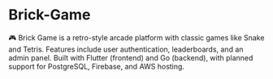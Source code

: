 # Brick-Game
🎮 Brick Game is a retro-style arcade platform with classic games like Snake and Tetris. Features include user authentication, leaderboards, and an admin panel. Built with Flutter (frontend) and Go (backend), with planned support for PostgreSQL, Firebase, and AWS hosting.
